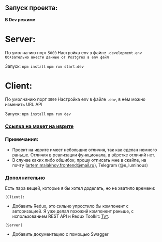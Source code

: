 ## Запуск проекта:

**В Dev режиме**

# Server:

По умолчанию порт ``5000``
Настройка env в файле ``.development.env``
``Обязательно внести данные от Postgres в env файл``

Запуск:
`
    npm install
`
`
    npm run start:dev
`


# Client:

По умолчанию порт ``3000``
Настройка env в файле ``.env``, в нём можно изменить URL API

Запуск:
`
    npm install
`
`
    npm run dev
`

### [Ссылка на макет на иврите](https://github.com/gigatorvaldz/Lavanda-Hebrew)

### Примечания:

 - Проект на иврите имеет небольшие отличия, так как сделан немного раньше. Отличия в реализации функционала, в вёрстке отличий нет.
 - В случае каких либо обшибок, прошу отписать мне в скайпе, на почту (artem.malakhov.frontend@mail.ru), Telegram (@e_luminous)
 

### Дополнительно

Есть пара вещей, которые я бы хотел доделать, но не хватило времени:

`
[Client]:
`

- Добавить Redux, это сильно упростило бы компонент с авторизацией. Я уже делал похожий компонент раньше, с использованием REST API и Redux Toolkit:   [Тут](https://github.com/gigatorvaldz/ivi/tree/main/components/PopupAuth).

`
[Server]
`     
- Добавить документацию с помощью Swagger
